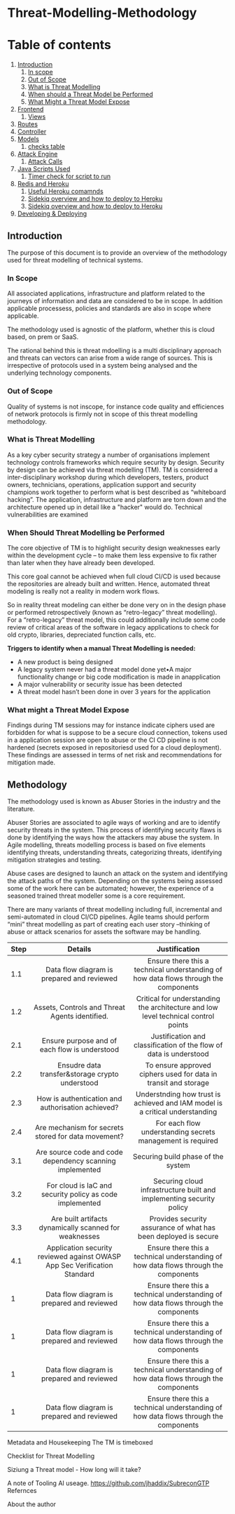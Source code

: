 # Threat-Modelling-Methodology
# Table of contents

1. [Introduction](#overview)
    1. [In scope](#inscope)
    2. [Out of Scope](#outofscope)
    3. [What is Threat Modelling](#whatis)
    4. [When should a Threat Model be Performed](#when)
    5. [What Might a Threat Model Expose](#example)
2. [Frontend](#frontend)
    1. [Views](#views)
3. [Routes](#routes)
4. [Controller](#controller)
5. [Models](#model)
    1. [checks table](#checks)
6. [Attack Engine](#attackengine)
    1. [Attack Calls](#attackcalls)
7. [Java Scripts Used](#js)
    1. [Timer check for script to run](#timerjs)
8. [Redis and Heroku](#redisandheroku)
    1. [Useful Heroku comamnds](#herokucommands)
    2. [Sidekiq overview and how to deploy to Heroku](#sidekiq)
    23. [Sidekiq overview and how to deploy to Heroku](#sidekiq)
9. [Developing & Deploying](#developdeploy)

## Introduction
The purpose of this document is to provide an overview of the methodology used for threat modelling of technical systems.
### In Scope <a name="inscope"></a>
All associated applications, infrastructure and platform related to the journeys of information and data are considered to be in scope. In addition applicable processess, policies and standards are also in scope where applicable. 

The methodology used is agnostic of the platform, whether this is cloud based, on prem or SaaS. <br>

The rational behind this is threat mdoelling is a multi disciplinary approach and threats can vectors can arise from a wide range of sources. This is irrespective of protocols used in a system being analysed and the underlying technology components. 
### Out of Scope <a name="outofscope"></a>
Quality of systems is not inscope, for instance code quality and efficiences of network protocols is firmly not in scope of this threat modelling methodology.
### What is Threat Modelling <a name="whatis"></a>
As a key cyber security strategy a number of organisations implement technology controls frameworks which require security by design. Security by design can be achieved via threat modelling (TM). TM is considered a inter-disciplinary workshop during which developers, testers, product owners, technicians, operations, application support and security champions work together to perform what is best described as “whiteboard hacking”. The application, infrastructure and platform are torn down and the architecture opened up in detail like a "hacker" would do. Technical vulnerabilities are examined  
### When Should Threat Modelling be Performed<a name="whatis"></a>
The core objective of TM is to highlight security design weaknesses early within the development cycle – to make them less expensive to fix rather than later when they have already been developed. 

This core goal cannot be achieved when full cloud CI/CD is used because the repositories are already built and written. Hence, automated threat modeling is really not a reality in modern work flows.

So in reality threat modeling can either be done very on in the design phase or performed retrospectively (known as “retro-legacy” threat modelling).  For a “retro-legacy” threat model, this could additionally include some code review of critical areas of the software in legacy applications to check for old crypto, libraries, depreciated function calls, etc.

**Triggers to identify when a manual Threat Modelling is needed:**
+ A new product is being designed
+ A legacy system never had a threat model done yet•A major functionality change or big code modification is made in anapplication
+ A major vulnerability or security issue has been detected
+ A threat model hasn’t been done in over 3 years for the application

### What might a Threat Model Expose <a name="example"></a>
Findings during TM sessions may for instance indicate ciphers used are forbidden for what is suppose to be a secure cloud connection, tokens used in a application session are open to abuse or the CI CD pipeline is not hardened (secrets exposed in repositoriesd used for a cloud deployment). These findings are assessed in terms of net risk and recommendations for mitigation made.

## Methodology<a name="example"></a>

The methodology used is known as Abuser Stories in the industry and the literature.

Abuser Stories are associated to agile ways of working and are to identify security threats in the system. This process of identifying security flaws is done by identifying the ways how the attackers may abuse the system. In Agile modelling, threats modelling process is based on five elements identifying threats, understanding threats, categorizing threats, identifying mitigation strategies and testing. 

Abuse cases are designed to launch an attack on the system and identifying the attack paths of the system. Depending on the systems being assessed some of the work here can be automated; however, the experience of a seasoned trained threat modeller some is a core requirement.

There are many variants of threat modelling including full, incremental and semi-automated in cloud CI/CD pipelines. Agile teams should perform “mini” threat modelling as part of creating each user story –thinking of abuse or attack scenarios for assets the software may be handling.

| Step | Details | Justification |
| :--- | :----------------------------------------------: | :----------------------------------------: |
| 1.1  | Data flow diagram is prepared and reviewed       | Ensure there this a technical understanding of how data flows through the components |
| 1.2  | Assets, Controls and Threat Agents identified.   | Critical for understanding the architecture and low level technical control points |
| 2.1  | Ensure purpose and of each flow is understood    | Justification and classification of the flow of data is understood                 |
| 2.2  | Ensudre data transfer&storage crypto understood  | To ensure approved ciphers used for data in transit and storage |
| 2.3  | How is authentication and authorisation achieved?   | Understnding how trust is achieved and IAM model is a critical understanding |
| 2.4 | Are mechanism for secrets stored for data movement?   | For each flow understanding secrets management is required |
| 3.1| Are source code and code dependency scanning implemented  | Securing build phase of the system |
| 3.2 | For cloud is IaC and security policy as code implemented   | Securing cloud infrastructure built and implementing security policy |
| 3.3 | Are built artifacts dynamically scanned for weaknesses  | Provides security assurance of what has been deployed is secure |
| 4.1  | Application security reviewed against OWASP App Sec Verification Standard   | Ensure there this a technical understanding of how data flows through the components |
| 1    | Data flow diagram is prepared and reviewed   | Ensure there this a technical understanding of how data flows through the components |
| 1    | Data flow diagram is prepared and reviewed   | Ensure there this a technical understanding of how data flows through the components |
| 1    | Data flow diagram is prepared and reviewed   | Ensure there this a technical understanding of how data flows through the components |
| 1    | Data flow diagram is prepared and reviewed   | Ensure there this a technical understanding of how data flows through the components |



Metadata and Housekeeping
The TM is timeboxed

Checklist for Threat Modelling

Siziung a Threat model - How long will it take?

A note of Tooling
AI useage. https://github.com/jhaddix/SubreconGTP
Refernces

About the author

